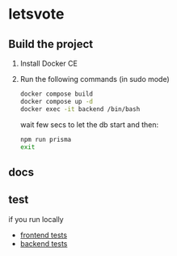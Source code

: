 # letsvote

## Build the project

1. Install Docker CE
2. Run the following commands (in sudo mode)

    ```bash
    docker compose build
    docker compose up -d
    docker exec -it backend /bin/bash
    ```

    wait few secs to let the db start and then:

    ```bash
    npm run prisma
    exit
    ```

## docs

## test

if you run locally

-   [frontend tests](./frontend/coverage/lcov-report/index.html)
-   [backend tests](./backend/coverage/lcov-report/index.html)
